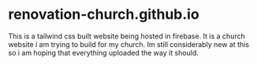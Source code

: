 # renovation-church.github.io
This is a tailwind css built website being hosted in firebase. It is a church website i am trying to build for my church. Im still considerably new at this
so i am hoping that everything uploaded the way it should.
